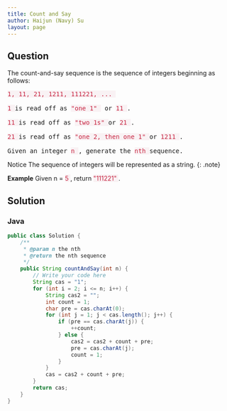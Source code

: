 ```yaml
---
title: Count and Say
author: Haijun (Navy) Su
layout: page
---
```

## Question
The count-and-say sequence is the sequence of integers beginning as follows:
<pre>
<font style="color: #C72541; background: #F9F2F4;">1, 11, 21, 1211, 111221, ... </font>

<font style="color: #C72541; background: #F9F2F4;">1 </font>is read off as <font style="color: #C72541; background: #F9F2F4;">"one 1" </font> or <font style="color: #C72541; background: #F9F2F4;">11 </font>.

<font style="color: #C72541; background: #F9F2F4;">11 </font>is read off as <font style="color: #C72541; background: #F9F2F4;">"two 1s" </font>or <font style="color: #C72541; background: #F9F2F4;">21 </font>.

<font style="color: #C72541; background: #F9F2F4;">21 </font>is read off as <font style="color: #C72541; background: #F9F2F4;">"one 2, then one 1" </font>or <font style="color: #C72541; background: #F9F2F4;">1211 </font>.

Given an integer <font style="color: #C72541; background: #F9F2F4;">n </font>, generate the <font style="color: #C72541; background: #F9F2F4;">nth </font>sequence.
</pre>
<i class="fa fa-info-circle" aria-hidden="true"></i> Notice
The sequence of integers will be represented as a string.
{: .note}

**Example**
Given n = <font style="color: #C72541; background: #F9F2F4;">5 </font>, return <font style="color: #C72541; background: #F9F2F4;">"111221" </font>.

## Solution
### Java
~~~ java
public class Solution {
    /**
     * @param n the nth
     * @return the nth sequence
     */
    public String countAndSay(int n) {
        // Write your code here
        String cas = "1";
        for (int i = 2; i <= n; i++) {
            String cas2 = "";
            int count = 1;
            char pre = cas.charAt(0);
            for (int j = 1; j < cas.length(); j++) {
                if (pre == cas.charAt(j)) {
                    ++count;
                } else {
                    cas2 = cas2 + count + pre;
                    pre = cas.charAt(j);
                    count = 1;
                }
            }
            cas = cas2 + count + pre;
        }
        return cas;
    }
}
~~~
